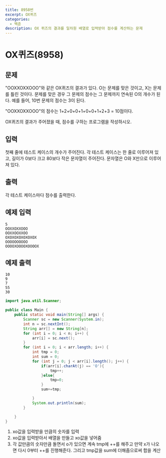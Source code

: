 ```yaml
---
title: 8958번
excerpt: OX퀴즈
categories:
  - 백준
description: OX 퀴즈의 결과를 일차원 배열로 입력받아 점수를 계산하는 문제
---
```


# OX퀴즈\(8958\)

## 문제

"OOXXOXXOOO"와 같은 OX퀴즈의 결과가 있다. O는 문제를 맞은 것이고, X는 문제를 틀린 것이다. 문제를 맞은 경우 그 문제의 점수는 그 문제까지 연속된 O의 개수가 된다. 예를 들어, 10번 문제의 점수는 3이 된다.

"OOXXOXXOOO"의 점수는 1+2+0+0+1+0+0+1+2+3 = 10점이다.

OX퀴즈의 결과가 주어졌을 때, 점수를 구하는 프로그램을 작성하시오.

## 입력

첫째 줄에 테스트 케이스의 개수가 주어진다. 각 테스트 케이스는 한 줄로 이루어져 있고, 길이가 0보다 크고 80보다 작은 문자열이 주어진다. 문자열은 O와 X만으로 이루어져 있다.

## 출력

각 테스트 케이스마다 점수를 출력한다.

## 예제 입력

```text
5
OOXXOXXOOO
OOXXOOXXOO
OXOXOXOXOXOXOX
OOOOOOOOOO
OOOOXOOOOXOOOOX
```

## 예제 출력

```text
10
9
7
55
30
```

```java
import java.util.Scanner;

public class Main {
    public static void main(String[] args) {
        Scanner sc = new Scanner(System.in);
        int n = sc.nextInt();
        String arr[] = new String[n];
        for (int i = 0; i < n; i++) {
            arr[i] = sc.next();
        }
        for (int i = 0; i < arr.length; i++) {
            int tmp = 0;
            int sum = 0;
            for (int j = 0; j < arr[i].length(); j++) {
                if(arr[i].charAt(j) == 'O'){
                    tmp++;
                }else{
                    tmp=0;
                }
                sum+=tmp;

            }
            System.out.println(sum);
        }

    }
}
```

1. xo값을 입력받을 만큼의 숫자를 입력
2. xo값을 입력받아서 배열을 만들고 xo값을 넣어줌
3. 각 값만큼의 숫자만큼 돌면서 o가 있으면 계속 tmp에 ++를 해주고 만약 x가 나오면 다시 0부터 ++를 진행해준다. 그리고 tmp값을 sum에 더해줌으로써 합을 계산


